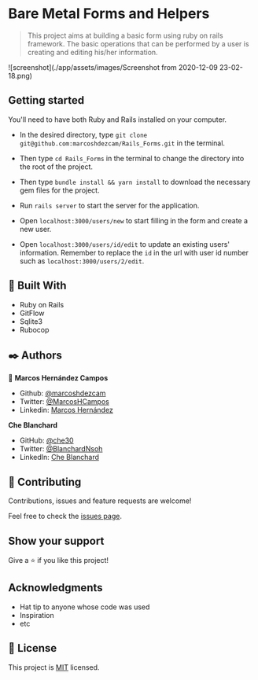 # Bare Metal Forms and Helpers

> This project aims at building  a basic form using ruby on rails framework. The basic operations that can be performed by a user is creating and editing his/her information.

![screenshot](./app/assets/images/Screenshot from 2020-12-09 23-02-18.png)
## Getting started

You'll need to have both Ruby and Rails installed on your computer.

- In the desired directory, type `git clone git@github.com:marcoshdezcam/Rails_Forms.git` in the terminal.

- Then type `cd Rails_Forms` in the terminal to change the directory into the root of the project.

- Then type `bundle install && yarn install` to download the necessary gem files for the project.

- Run `rails server` to start the server for the application.

- Open `localhost:3000/users/new` to start filling in the form and create a new user.

- Open `localhost:3000/users/id/edit` to update an existing users' information. Remember to replace the `id` in the url with user id number such as `localhost:3000/users/2/edit`.


## 🔧 Built With

- Ruby on Rails
- GitFlow 
- Sqlite3
- Rubocop

## ✒️ Authors

👤 **Marcos Hernández Campos**

- Github: [@marcoshdezcam](https://github.com/marcoshdezcam)
- Twitter: [@MarcosHCampos](https://twitter.com/MarcosHCampos)
- Linkedin: [Marcos Hernández](https://linkedin.com/marcos-hernández-56058119a/)

**Che Blanchard**

- GitHub: [@che30](https://github.com/che30)
- Twitter: [@BlanchardNsoh](https://twitter.com/che55085128 )
- LinkedIn: [Che Blanchard](https://www.linkedin.com/in/che-nsoh-9455271b0/) 

## 🤝 Contributing

Contributions, issues and feature requests are welcome!

Feel free to check the [issues page](issues/).

## Show your support

Give a ⭐️ if you like this project!

## Acknowledgments

- Hat tip to anyone whose code was used
- Inspiration
- etc

## 📝 License

This project is [MIT](lic.url) licensed.